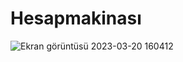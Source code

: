 # Hesapmakinası


![Ekran görüntüsü 2023-03-20 160412](https://user-images.githubusercontent.com/121109040/226347487-3e905a2d-0d72-4ab0-9c89-7d97108ffa48.png)
